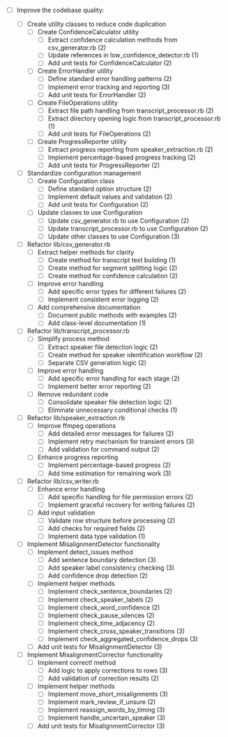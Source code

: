 - [ ] Improve the codebase quality:

  - [ ] Create utility classes to reduce code duplication
    - [ ] Create ConfidenceCalculator utility
      - [ ] Extract confidence calculation methods from csv_generator.rb (2)
      - [ ] Update references in low_confidence_detector.rb (1)
      - [ ] Add unit tests for ConfidenceCalculator (2)
    - [ ] Create ErrorHandler utility
      - [ ] Define standard error handling patterns (2)
      - [ ] Implement error tracking and reporting (3)
      - [ ] Add unit tests for ErrorHandler (2)
    - [ ] Create FileOperations utility
      - [ ] Extract file path handling from transcript_processor.rb (2)
      - [ ] Extract directory opening logic from transcript_processor.rb (1)
      - [ ] Add unit tests for FileOperations (2)
    - [ ] Create ProgressReporter utility
      - [ ] Extract progress reporting from speaker_extraction.rb (2)
      - [ ] Implement percentage-based progress tracking (2)
      - [ ] Add unit tests for ProgressReporter (2)

  - [ ] Standardize configuration management
    - [ ] Create Configuration class
      - [ ] Define standard option structure (2)
      - [ ] Implement default values and validation (2)
      - [ ] Add unit tests for Configuration (2)
    - [ ] Update classes to use Configuration
      - [ ] Update csv_generator.rb to use Configuration (2)
      - [ ] Update transcript_processor.rb to use Configuration (2)
      - [ ] Update other classes to use Configuration (3)

  - [ ] Refactor lib/csv_generator.rb
    - [ ] Extract helper methods for clarity
      - [ ] Create method for transcript text building (1)
      - [ ] Create method for segment splitting logic (2)
      - [ ] Create method for confidence calculation (2)
    - [ ] Improve error handling
      - [ ] Add specific error types for different failures (2)
      - [ ] Implement consistent error logging (2)
    - [ ] Add comprehensive documentation
      - [ ] Document public methods with examples (2)
      - [ ] Add class-level documentation (1)

  - [ ] Refactor lib/transcript_processor.rb
    - [ ] Simplify process method
      - [ ] Extract speaker file detection logic (2)
      - [ ] Create method for speaker identification workflow (2)
      - [ ] Separate CSV generation logic (2)
    - [ ] Improve error handling
      - [ ] Add specific error handling for each stage (2)
      - [ ] Implement better error reporting (2)
    - [ ] Remove redundant code
      - [ ] Consolidate speaker file detection logic (2)
      - [ ] Eliminate unnecessary conditional checks (1)

  - [ ] Refactor lib/speaker_extraction.rb
    - [ ] Improve ffmpeg operations
      - [ ] Add detailed error messages for failures (2)
      - [ ] Implement retry mechanism for transient errors (3)
      - [ ] Add validation for command output (2)
    - [ ] Enhance progress reporting
      - [ ] Implement percentage-based progress (2)
      - [ ] Add time estimation for remaining work (3)

  - [ ] Refactor lib/csv_writer.rb
    - [ ] Enhance error handling
      - [ ] Add specific handling for file permission errors (2)
      - [ ] Implement graceful recovery for writing failures (2)
    - [ ] Add input validation
      - [ ] Validate row structure before processing (2)
      - [ ] Add checks for required fields (2)
      - [ ] Implement data type validation (1)

  - [ ] Implement MisalignmentDetector functionality
    - [ ] Implement detect_issues method
      - [ ] Add sentence boundary detection (3)
      - [ ] Add speaker label consistency checking (3)
      - [ ] Add confidence drop detection (2)
    - [ ] Implement helper methods
      - [ ] Implement check_sentence_boundaries (2)
      - [ ] Implement check_speaker_labels (2)
      - [ ] Implement check_word_confidence (2)
      - [ ] Implement check_pause_silences (2)
      - [ ] Implement check_time_adjacency (2)
      - [ ] Implement check_cross_speaker_transitions (3)
      - [ ] Implement check_aggregated_confidence_drops (3)
    - [ ] Add unit tests for MisalignmentDetector (3)

  - [ ] Implement MisalignmentCorrector functionality
    - [ ] Implement correct! method
      - [ ] Add logic to apply corrections to rows (3)
      - [ ] Add validation of correction results (2)
    - [ ] Implement helper methods
      - [ ] Implement move_short_misalignments (3)
      - [ ] Implement mark_review_if_unsure (2)
      - [ ] Implement reassign_words_by_timing (3)
      - [ ] Implement handle_uncertain_speaker (3)
    - [ ] Add unit tests for MisalignmentCorrector (3)
